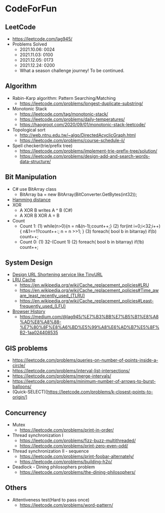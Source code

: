 # CodeForFun
## LeetCode 
- https://leetcode.com/lag945/
- Problems Solved
  - 2021.10.06: 0024
  - 2021.11.03: 0100
  - 2021.12.05: 0173
  - 2021.12.24: 0200
  - What a season challenge journey! To be continued.
## Algorithm
- Rabin-Karp algorithm: Pattern Searching/Matching
  - https://leetcode.com/problems/longest-duplicate-substring/
- Monotonic Stack
  - https://leetcode.com/tag/monotonic-stack/
  - https://leetcode.com/problems/daily-temperatures/
  - https://haogroot.com/2020/09/01/monotonic-stack-leetcode/
- Topological sort
  - http://web.ntnu.edu.tw/~algo/DirectedAcyclicGraph.html
  - https://leetcode.com/problems/course-schedule-ii/
- Spell checker(trie/prefix tree)
  - https://leetcode.com/problems/implement-trie-prefix-tree/solution/
  - https://leetcode.com/problems/design-add-and-search-words-data-structure/
## Bit Manipulation
- C# use BitArray class
  - BitArray ba = new BitArray(BitConverter.GetBytes(int32));
- [Hamming distance](https://leetcode.com/problems/hamming-distance/)
- XOR
  - A XOR B writes A ^ B (C#)
  - A XOR B XOR A = B
- Count
  - Count 1: (1) while(n>0){n = n&(n-1);count++;} (2) for(int i=0;i<32;i++){ n&1==1?count++:; n = n >>1; } (3) foreach( bool b in bitarray) if(b) count++;
  - Count 0: (1) 32-(Count 1) (2) foreach( bool b in bitarray) if(!b) count++;
## System Design
- [Design URL Shortening service like TinyURL](https://leetcode.com/discuss/interview-question/124658/Design-a-URL-Shortener-(-TinyURL-)-System/)
- [LRU Cache](https://leetcode.com/problems/lru-cache/)
  - https://en.wikipedia.org/wiki/Cache_replacement_policies#LRU
  - https://en.wikipedia.org/wiki/Cache_replacement_policies#Time_aware_least_recently_used_(TLRU)
  - https://en.wikipedia.org/wiki/Cache_replacement_policies#Least-frequently_used_(LFU)
- [Browser History](https://leetcode.com/problems/design-browser-history/)
  -   https://medium.com/@lag945/%E7%B3%BB%E7%B5%B1%E8%A8%AD%E8%A8%88-%E7%80%8F%E8%A6%BD%E5%99%A8%E6%AD%B7%E5%8F%B2-1aa024408535
## GIS problems
- https://leetcode.com/problems/queries-on-number-of-points-inside-a-circle/
- https://leetcode.com/problems/interval-list-intersections/
- https://leetcode.com/problems/merge-intervals/
- https://leetcode.com/problems/minimum-number-of-arrows-to-burst-balloons/
- (Quick-SELECT)[https://leetcode.com/problems/k-closest-points-to-origin/]
## Concurrency
- Mutex
  - https://leetcode.com/problems/print-in-order/
- Thread synchronization I
  - https://leetcode.com/problems/fizz-buzz-multithreaded/
  - https://leetcode.com/problems/print-zero-even-odd/
- Thread synchronization II - sequence
  - https://leetcode.com/problems/print-foobar-alternately/
  - https://leetcode.com/problems/building-h2o/
- Deadlock - Dining philosophers problem
  - https://leetcode.com/problems/the-dining-philosophers/
## Others
- Attentiveness test(Hard to pass once)
  - https://leetcode.com/problems/word-pattern/
